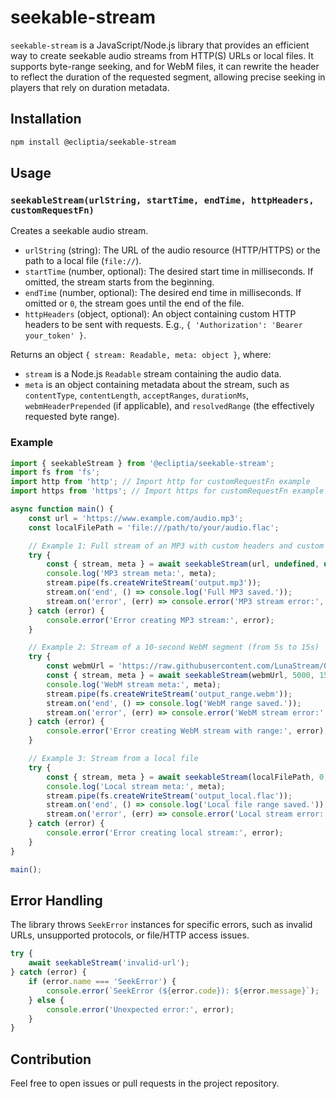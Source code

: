 # seekable-stream

`seekable-stream` is a JavaScript/Node.js library that provides an efficient way to create seekable audio streams from HTTP(S) URLs or local files. It supports byte-range seeking, and for WebM files, it can rewrite the header to reflect the duration of the requested segment, allowing precise seeking in players that rely on duration metadata.

## Installation

```bash
npm install @ecliptia/seekable-stream
```

## Usage

### `seekableStream(urlString, startTime, endTime, httpHeaders, customRequestFn)`

Creates a seekable audio stream.

-   `urlString` (string): The URL of the audio resource (HTTP/HTTPS) or the path to a local file (`file://`).
-   `startTime` (number, optional): The desired start time in milliseconds. If omitted, the stream starts from the beginning.
-   `endTime` (number, optional): The desired end time in milliseconds. If omitted or `0`, the stream goes until the end of the file.
-   `httpHeaders` (object, optional): An object containing custom HTTP headers to be sent with requests. E.g., `{ 'Authorization': 'Bearer your_token' }`.

Returns an object `{ stream: Readable, meta: object }`, where:
-   `stream` is a Node.js `Readable` stream containing the audio data.
-   `meta` is an object containing metadata about the stream, such as `contentType`, `contentLength`, `acceptRanges`, `durationMs`, `webmHeaderPrepended` (if applicable), and `resolvedRange` (the effectively requested byte range).

### Example

```javascript
import { seekableStream } from '@ecliptia/seekable-stream';
import fs from 'fs';
import http from 'http'; // Import http for customRequestFn example
import https from 'https'; // Import https for customRequestFn example

async function main() {
    const url = 'https://www.example.com/audio.mp3';
    const localFilePath = 'file:///path/to/your/audio.flac';

    // Example 1: Full stream of an MP3 with custom headers and custom request function
    try {
        const { stream, meta } = await seekableStream(url, undefined, undefined, { 'User-Agent': 'MyCustomPlayer/1.0' });
        console.log('MP3 stream meta:', meta);
        stream.pipe(fs.createWriteStream('output.mp3'));
        stream.on('end', () => console.log('Full MP3 saved.'));
        stream.on('error', (err) => console.error('MP3 stream error:', err));
    } catch (error) {
        console.error('Error creating MP3 stream:', error);
    }

    // Example 2: Stream of a 10-second WebM segment (from 5s to 15s)
    try {
        const webmUrl = 'https://raw.githubusercontent.com/LunaStream/QuickMedia/refs/heads/main/lab/sample/videoplayback.webm';
        const { stream, meta } = await seekableStream(webmUrl, 5000, 15000); // From 5 seconds to 15 seconds
        console.log('WebM stream meta:', meta);
        stream.pipe(fs.createWriteStream('output_range.webm'));
        stream.on('end', () => console.log('WebM range saved.'));
        stream.on('error', (err) => console.error('WebM stream error:', err));
    } catch (error) {
        console.error('Error creating WebM stream with range:', error);
    }

    // Example 3: Stream from a local file
    try {
        const { stream, meta } = await seekableStream(localFilePath, 0, 30000); // First 30 seconds
        console.log('Local stream meta:', meta);
        stream.pipe(fs.createWriteStream('output_local.flac'));
        stream.on('end', () => console.log('Local file range saved.'));
        stream.on('error', (err) => console.error('Local stream error:', err));
    } catch (error) {
        console.error('Error creating local stream:', error);
    }
}

main();
```

## Error Handling

The library throws `SeekError` instances for specific errors, such as invalid URLs, unsupported protocols, or file/HTTP access issues.

```javascript
try {
    await seekableStream('invalid-url');
} catch (error) {
    if (error.name === 'SeekError') {
        console.error(`SeekError (${error.code}): ${error.message}`);
    } else {
        console.error('Unexpected error:', error);
    }
}
```

## Contribution

Feel free to open issues or pull requests in the project repository.